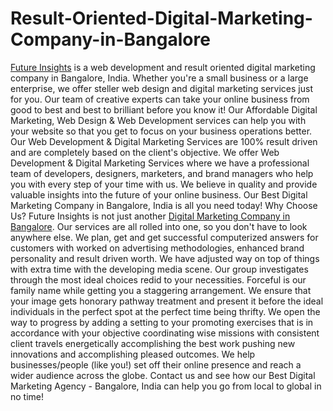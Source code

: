 # Result-Oriented-Digital-Marketing-Company-in-Bangalore

[Future Insights](https://futureinsights.in/ "Future Insights") is a web development and result oriented digital marketing company in Bangalore, India. Whether you're a small business or a large enterprise, we offer steller web design and digital marketing services just for you. Our team of creative experts can take your online business from good to best and best to brilliant before you know it!
Our Affordable Digital Marketing, Web Design & Web Development services can help you with your website so that you get to focus on your business operations better. Our Web Development & Digital Marketing Services are 100% result driven and are completely based on the client's objective.
We offer Web Development & Digital Marketing Services where we have a professional team of developers, designers, marketers, and brand managers who help you with every step of your time with us. We believe in quality and provide valuable insights into the future of your online business. Our Best Digital Marketing Company in Bangalore, India is all you need today!
Why Choose Us?
Future Insights is not just another [Digital Marketing Company in Bangalore](https://futureinsights.in/contact.html "Digital Marketing Company in Bangalore"). Our services are all rolled into one, so you don't have to look anywhere else.
We plan, get and get successful computerized answers for customers with worked on advertising methodologies, enhanced brand personality and result driven worth. We have adjusted way on top of things with extra time with the developing media scene. Our group investigates through the most ideal choices redid to your necessities. Forceful is our family name while getting you a staggering arrangement. We ensure that your image gets honorary pathway treatment and present it before the ideal individuals in the perfect spot at the perfect time being thrifty.
We open the way to progress by adding a setting to your promoting exercises that is in accordance with your objective coordinating wise missions with consistent client travels energetically accomplishing the best work pushing new innovations and accomplishing pleased outcomes.
We help businesses/people (like you!) set off their online presence and reach a wider audience across the globe. Contact us and see how our Best Digital Marketing Agency - Bangalore, India can help you go from local to global in no time!
